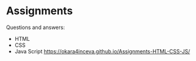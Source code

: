 # Assignments
Questions and answers:
- HTML
- CSS
- Java Script
https://okara4inceva.github.io/Assignments-HTML-CSS-JS/
